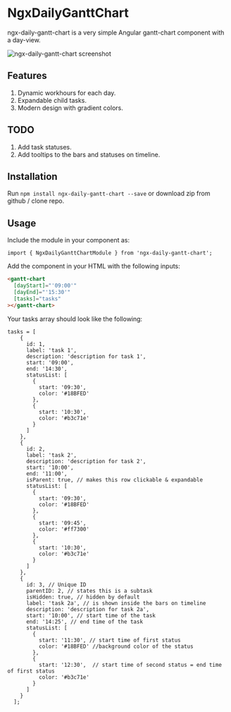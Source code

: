 # NgxDailyGanttChart

ngx-daily-gantt-chart is a very simple Angular gantt-chart component with a day-view.

![ngx-daily-gantt-chart screenshot](https://github.com/tahaerden/npm-workspace/raw/master/projects/ngx-daily-gantt-chart/images/ss.png)

## Features

1. Dynamic workhours for each day.
2. Expandable child tasks.
3. Modern design with gradient colors.

## TODO

1. Add task statuses.
2. Add tooltips to the bars and statuses on timeline.

## Installation

Run `npm install ngx-daily-gantt-chart --save` or download zip from github / clone repo.

## Usage

Include the module in your component as:

`import { NgxDailyGanttChartModule } from 'ngx-daily-gantt-chart';`

Add the component in your HTML with the following inputs:

```HTML
<gantt-chart
  [dayStart]="'09:00'"
  [dayEnd]="'15:30'"
  [tasks]="tasks"
></gantt-chart>
```

Your tasks array should look like the following:

```TS
tasks = [
    {
      id: 1,
      label: 'task 1',
      description: 'description for task 1',
      start: '09:00',
      end: '14:30',
      statusList: [
        {
          start: '09:30',
          color: '#18BFED'
        },
        {
          start: '10:30',
          color: '#b3c71e'
        }
      ]
    },
    {
      id: 2,
      label: 'task 2',
      description: 'description for task 2',
      start: '10:00',
      end: '11:00',
      isParent: true, // makes this row clickable & expandable
      statusList: [
        {
          start: '09:30',
          color: '#18BFED'
        },
        {
          start: '09:45',
          color: '#ff7300'
        },
        {
          start: '10:30',
          color: '#b3c71e'
        }
      ]
    },
    {
      id: 3, // Unique ID
      parentID: 2, // states this is a subtask
      isHidden: true, // hidden by default
      label: 'task 2a', // is shown inside the bars on timeline
      description: 'description for task 2a',
      start: '10:00', // start time of the task
      end: '14:25', // end time of the task
      statusList: [
        {
          start: '11:30', // start time of first status
          color: '#18BFED' //background color of the status
        },
        {
          start: '12:30',  // start time of second status = end time of first status
          color: '#b3c71e'
        }
      ]
    }
  ];
```
